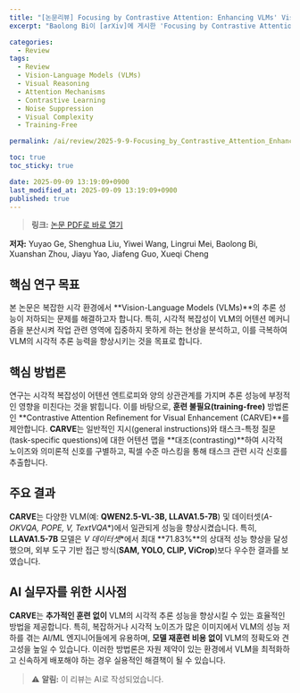 ```yaml
---
title: "[논문리뷰] Focusing by Contrastive Attention: Enhancing VLMs' Visual Reasoning"
excerpt: "Baolong Bi이 [arXiv]에 게시한 'Focusing by Contrastive Attention: Enhancing VLMs' Visual Reasoning' 논문에 대한 자세한 리뷰입니다."

categories:
  - Review
tags:
  - Review
  - Vision-Language Models (VLMs)
  - Visual Reasoning
  - Attention Mechanisms
  - Contrastive Learning
  - Noise Suppression
  - Visual Complexity
  - Training-Free

permalink: /ai/review/2025-9-9-Focusing_by_Contrastive_Attention_Enhancing_VLMs_Visual_Reasoning/

toc: true
toc_sticky: true

date: 2025-09-09 13:19:09+0900
last_modified_at: 2025-09-09 13:19:09+0900
published: true
---
```

> **링크:** [논문 PDF로 바로 열기](https://arxiv.org/abs/2509.06461)

**저자:** Yuyao Ge, Shenghua Liu, Yiwei Wang, Lingrui Mei, Baolong Bi, Xuanshan Zhou, Jiayu Yao, Jiafeng Guo, Xueqi Cheng



## 핵심 연구 목표
본 논문은 복잡한 시각 환경에서 **Vision-Language Models (VLMs)**의 추론 성능이 저하되는 문제를 해결하고자 합니다. 특히, 시각적 복잡성이 VLM의 어텐션 메커니즘을 분산시켜 작업 관련 영역에 집중하지 못하게 하는 현상을 분석하고, 이를 극복하여 VLM의 시각적 추론 능력을 향상시키는 것을 목표로 합니다.

## 핵심 방법론
연구는 시각적 복잡성이 어텐션 엔트로피와 양의 상관관계를 가지며 추론 성능에 부정적인 영향을 미친다는 것을 밝힙니다. 이를 바탕으로, **훈련 불필요(training-free)** 방법론인 **Contrastive Attention Refinement for Visual Enhancement (CARVE)**를 제안합니다. **CARVE**는 일반적인 지시(general instructions)와 태스크-특정 질문(task-specific questions)에 대한 어텐션 맵을 **대조(contrasting)**하여 시각적 노이즈와 의미론적 신호를 구별하고, 픽셀 수준 마스킹을 통해 태스크 관련 시각 신호를 추출합니다.

## 주요 결과
**CARVE**는 다양한 VLM(예: **QWEN2.5-VL-3B, LLAVA1.5-7B**) 및 데이터셋(**A-OKVQA, POPE, V*, TextVQA**)에서 일관되게 성능을 향상시켰습니다. 특히, **LLAVA1.5-7B** 모델은 **V* 데이터셋**에서 최대 **71.83%**의 상대적 성능 향상을 달성했으며, 외부 도구 기반 접근 방식(**SAM, YOLO, CLIP, ViCrop**)보다 우수한 결과를 보였습니다.

## AI 실무자를 위한 시사점
**CARVE**는 **추가적인 훈련 없이** VLM의 시각적 추론 성능을 향상시킬 수 있는 효율적인 방법을 제공합니다. 특히, 복잡하거나 시각적 노이즈가 많은 이미지에서 VLM의 성능 저하를 겪는 AI/ML 엔지니어들에게 유용하며, **모델 재훈련 비용 없이** VLM의 정확도와 견고성을 높일 수 있습니다. 이러한 방법론은 자원 제약이 있는 환경에서 VLM을 최적화하고 신속하게 배포해야 하는 경우 실용적인 해결책이 될 수 있습니다.

> ⚠️ **알림:** 이 리뷰는 AI로 작성되었습니다.